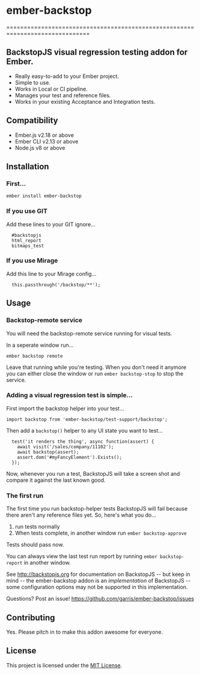# ember-backstop
==============================================================================

## BackstopJS visual regression testing addon for Ember.

- Really easy-to-add to your Ember project.
- Simple to use.
- Works in Local or CI pipeline.
- Manages your test and reference files.
- Works in your existing Acceptance and Integration tests.


Compatibility
------------------------------------------------------------------------------

* Ember.js v2.18 or above
* Ember CLI v2.13 or above
* Node.js v8 or above


Installation
------------------------------------------------------------------------------

### First...
```
ember install ember-backstop
```
### If you use GIT
Add these lines to your GIT ignore...
```
  #backstopjs
  html_report
  bitmaps_test
```

### If you use Mirage 
Add this line to your Mirage config...
```
  this.passthrough('/backstop/**');
```

Usage
------------------------------------------------------------------------------
### Backstop-remote service
You will need the backstop-remote service running for visual tests.

In a seperate window run...
```
ember backstop remote
```
Leave that running while you're testing. When you don't need it anymore you can either close the window or run `ember backstop-stop` to stop the service.


### Adding a visual regression test is simple...
First import the backstop helper into your test...
```
import backstop from 'ember-backstop/test-support/backstop';
```

Then add a `backstop()` helper to any UI state you want to test...
```
  test('it renders the thing', async function(assert) {
    await visit('/sales/company/11102');
    await backstop(assert);
    assert.dom('#myFancyElement').Exists();
  });
```

Now, whenever you run a test, BackstopJS will take a screen shot and compare it against the last known good. 

### The first run
The first time you run backstop-helper tests BackstopJS will fail because there aren't any reference files yet. So, here's what you do...
1. run tests normally
2. When tests complete, in another window run `ember backstop-approve`

Tests should pass now.

You can always view the last test run report by running `ember backstop-report` in another window. 

See http://backstopjs.org for documentation on BackstopJS -- but keep in mind -- the ember-backstop addon is an *implementation* of BackstopJS -- some configuration options may not be supported in this implementation.

Questions? Post an issue!  https://github.com/garris/ember-backstop/issues


Contributing
------------------------------------------------------------------------------

Yes. Please pitch in to make this addon awesome for everyone.


License
------------------------------------------------------------------------------

This project is licensed under the [MIT License](LICENSE.md).

